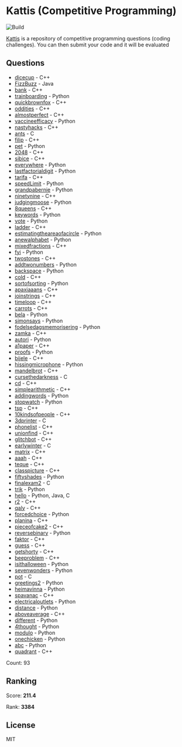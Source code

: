 # Kattis (Competitive Programming)

![Build](https://github.com/Zeyu-Li/kattis_solutions/workflows/Generate%20MD/badge.svg)

[Kattis](https://open.kattis.com/) is a repository of competitive programming questions (coding challenges). You can then submit your code and it will be evaluated



## Questions 
* [dicecup](https://open.kattis.com/problems/dicecup) - C++ 
* [FizzBuzz](https://open.kattis.com/problems/FizzBuzz) - Java 
* [bank](https://open.kattis.com/problems/bank) - C++ 
* [trainboarding](https://open.kattis.com/problems/trainboarding) - Python 
* [quickbrownfox](https://open.kattis.com/problems/quickbrownfox) - C++ 
* [oddities](https://open.kattis.com/problems/oddities) - C++ 
* [almostperfect](https://open.kattis.com/problems/almostperfect) - C++ 
* [vaccineefficacy](https://open.kattis.com/problems/vaccineefficacy) - Python 
* [nastyhacks](https://open.kattis.com/problems/nastyhacks) - C++ 
* [ants](https://open.kattis.com/problems/ants) - C 
* [filip](https://open.kattis.com/problems/filip) - C++ 
* [pet](https://open.kattis.com/problems/pet) - Python 
* [2048](https://open.kattis.com/problems/2048) - C++ 
* [sibice](https://open.kattis.com/problems/sibice) - C++ 
* [everywhere](https://open.kattis.com/problems/everywhere) - Python 
* [lastfactorialdigit](https://open.kattis.com/problems/lastfactorialdigit) - Python 
* [tarifa](https://open.kattis.com/problems/tarifa) - C++ 
* [speedLimit](https://open.kattis.com/problems/speedLimit) - Python 
* [grandpabernie](https://open.kattis.com/problems/grandpabernie) - Python 
* [ninetynine](https://open.kattis.com/problems/ninetynine) - C++ 
* [judgingmoose](https://open.kattis.com/problems/judgingmoose) - Python 
* [8queens](https://open.kattis.com/problems/8queens) - C++ 
* [keywords](https://open.kattis.com/problems/keywords) - Python 
* [vote](https://open.kattis.com/problems/vote) - Python 
* [ladder](https://open.kattis.com/problems/ladder) - C++ 
* [estimatingtheareaofacircle](https://open.kattis.com/problems/estimatingtheareaofacircle) - Python 
* [anewalphabet](https://open.kattis.com/problems/anewalphabet) - Python 
* [mixedfractions](https://open.kattis.com/problems/mixedfractions) - C++ 
* [fyi](https://open.kattis.com/problems/fyi) - Python 
* [twostones](https://open.kattis.com/problems/twostones) - C++ 
* [addtwonumbers](https://open.kattis.com/problems/addtwonumbers) - Python 
* [backspace](https://open.kattis.com/problems/backspace) - Python 
* [cold](https://open.kattis.com/problems/cold) - C++ 
* [sortofsorting](https://open.kattis.com/problems/sortofsorting) - Python 
* [apaxiaaans](https://open.kattis.com/problems/apaxiaaans) - C++ 
* [joinstrings](https://open.kattis.com/problems/joinstrings) - C++ 
* [timeloop](https://open.kattis.com/problems/timeloop) - C++ 
* [carrots](https://open.kattis.com/problems/carrots) - C++ 
* [bela](https://open.kattis.com/problems/bela) - Python 
* [simonsays](https://open.kattis.com/problems/simonsays) - Python 
* [fodelsedagsmemorisering](https://open.kattis.com/problems/fodelsedagsmemorisering) - Python 
* [zamka](https://open.kattis.com/problems/zamka) - C++ 
* [autori](https://open.kattis.com/problems/autori) - Python 
* [a1paper](https://open.kattis.com/problems/a1paper) - C++ 
* [proofs](https://open.kattis.com/problems/proofs) - Python 
* [bijele](https://open.kattis.com/problems/bijele) - C++ 
* [hissingmicrophone](https://open.kattis.com/problems/hissingmicrophone) - Python 
* [mandelbrot](https://open.kattis.com/problems/mandelbrot) - C++ 
* [cursethedarkness](https://open.kattis.com/problems/cursethedarkness) - C 
* [cd](https://open.kattis.com/problems/cd) - C++ 
* [simplearithmetic](https://open.kattis.com/problems/simplearithmetic) - C++ 
* [addingwords](https://open.kattis.com/problems/addingwords) - Python 
* [stopwatch](https://open.kattis.com/problems/stopwatch) - Python 
* [tsp](https://open.kattis.com/problems/tsp) - C++ 
* [10kindsofpeople](https://open.kattis.com/problems/10kindsofpeople) - C++ 
* [3dprinter](https://open.kattis.com/problems/3dprinter) - C 
* [phonelist](https://open.kattis.com/problems/phonelist) - C++ 
* [unionfind](https://open.kattis.com/problems/unionfind) - C++ 
* [glitchbot](https://open.kattis.com/problems/glitchbot) - C++ 
* [earlywinter](https://open.kattis.com/problems/earlywinter) - C 
* [matrix](https://open.kattis.com/problems/matrix) - C++ 
* [aaah](https://open.kattis.com/problems/aaah) - C++ 
* [teque](https://open.kattis.com/problems/teque) - C++ 
* [classpicture](https://open.kattis.com/problems/classpicture) - C++ 
* [fiftyshades](https://open.kattis.com/problems/fiftyshades) - Python 
* [finalexam2](https://open.kattis.com/problems/finalexam2) - C 
* [trik](https://open.kattis.com/problems/trik) - Python 
* [hello](https://open.kattis.com/problems/hello) - Python, Java, C 
* [r2](https://open.kattis.com/problems/r2) - C++ 
* [qaly](https://open.kattis.com/problems/qaly) - C++ 
* [forcedchoice](https://open.kattis.com/problems/forcedchoice) - Python 
* [planina](https://open.kattis.com/problems/planina) - C++ 
* [pieceofcake2](https://open.kattis.com/problems/pieceofcake2) - C++ 
* [reversebinary](https://open.kattis.com/problems/reversebinary) - Python 
* [faktor](https://open.kattis.com/problems/faktor) - C++ 
* [guess](https://open.kattis.com/problems/guess) - C++ 
* [getshorty](https://open.kattis.com/problems/getshorty) - C++ 
* [beeproblem](https://open.kattis.com/problems/beeproblem) - C++ 
* [isithalloween](https://open.kattis.com/problems/isithalloween) - Python 
* [sevenwonders](https://open.kattis.com/problems/sevenwonders) - Python 
* [pot](https://open.kattis.com/problems/pot) - C 
* [greetings2](https://open.kattis.com/problems/greetings2) - Python 
* [heimavinna](https://open.kattis.com/problems/heimavinna) - Python 
* [spavanac](https://open.kattis.com/problems/spavanac) - C++ 
* [electricaloutlets](https://open.kattis.com/problems/electricaloutlets) - Python 
* [distance](https://open.kattis.com/problems/distance) - Python 
* [aboveaverage](https://open.kattis.com/problems/aboveaverage) - C++ 
* [different](https://open.kattis.com/problems/different) - Python 
* [4thought](https://open.kattis.com/problems/4thought) - Python 
* [modulo](https://open.kattis.com/problems/modulo) - Python 
* [onechicken](https://open.kattis.com/problems/onechicken) - Python 
* [abc](https://open.kattis.com/problems/abc) - Python 
* [quadrant](https://open.kattis.com/problems/quadrant) - C++ 

Count: 93

## Ranking
Score: **211.4**

Rank: **3384**



## License

MIT